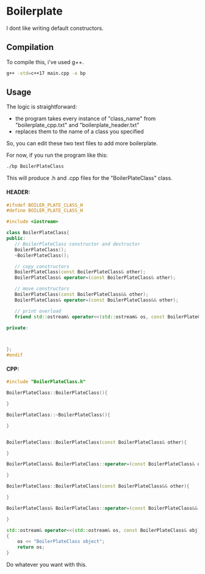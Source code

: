 # Boilerplate

I dont like writing default constructors.

## Compilation

To compile this, i've used g++.

```bash
g++ -std=c++17 main.cpp -o bp 
```

## Usage

The logic is straightforward: 
 * the program takes every instance of "class_name" from "boilerplate_cpp.txt" and "boilerplate_header.txt"
 * replaces them to the name of a class you specified 

So, you can edit these two text files to add more boilerplate.

For now, if you run the program like this:

```bash
./bp BoilerPlateClass
```
This will produce .h and .cpp files for the "BoilerPlateClass" class.


#### HEADER:

```c++
#ifndef BOILER_PLATE_CLASS_H
#define BOILER_PLATE_CLASS_H

#include <iostream>

class BoilerPlateClass{
public:
   // BoilerPlateClass constructor and destructor
   BoilerPlateClass();
   ~BoilerPlateClass();

   // copy constructors
   BoilerPlateClass(const BoilerPlateClass& other);
   BoilerPlateClass& operator=(const BoilerPlateClass& other);

   // move constructors
   BoilerPlateClass(const BoilerPlateClass&& other);
   BoilerPlateClass& operator=(const BoilerPlateClass&& other);

   // print overload
   friend std::ostream& operator<<(std::ostream& os, const BoilerPlateClass& obj);

private:



};
#endif
```

#### CPP:

```c++
#include "BoilerPlateClass.h"

BoilerPlateClass::BoilerPlateClass(){

}

BoilerPlateClass::~BoilerPlateClass(){

}


BoilerPlateClass::BoilerPlateClass(const BoilerPlateClass& other){

}

BoilerPlateClass& BoilerPlateClass::operator=(const BoilerPlateClass& other){

}

BoilerPlateClass::BoilerPlateClass(const BoilerPlateClass&& other){

}

BoilerPlateClass& BoilerPlateClass::operator=(const BoilerPlateClass&& other){

}

std::ostream& operator<<(std::ostream& os, const BoilerPlateClass& obj)
{
    os << "BoilerPlateClass object";
    return os;
}
```

Do whatever you want with this. 


